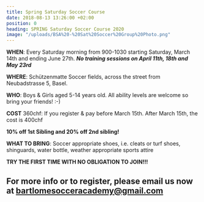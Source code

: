 ```yaml
---
title: Spring Saturday Soccer Course
date: 2018-08-13 13:26:00 +02:00
position: 0
heading: SPRING Saturday Soccer Course 2020
image: "/uploads/BSA%20-%20Sat%20Soccer%20Group%20Photo.png"
---
```


**WHEN**: Every Saturday morning from 900-1030 starting Saturday, March 14th and ending June 27th.
***No training sessions on April 11th, 18th and May 23rd***

**WHERE**: Schützenmatte Soccer fields, across the street from Neubadstrasse 5, Basel.

**WHO**: Boys & Girls aged 5-14 years old. All ability levels are welcome so bring your friends! :-)

**COST** 360chf: If you register & pay before March 15th. After March 15th, the cost is 400chf

**10% off 1st Sibling and 20% off 2nd sibling!**

**WHAT TO BRING**: Soccer appropriate shoes, i.e. cleats or turf shoes, shinguards, water bottle, weather appropriate sports attire

**TRY THE FIRST TIME WITH NO OBLIGATION TO JOIN!!!**

## For more info or to register, please email us now at bartlomesocceracademy@gmail.com